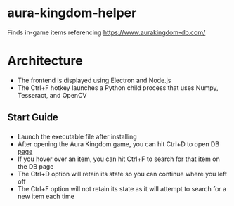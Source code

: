 # aura-kingdom-helper
Finds in-game items referencing https://www.aurakingdom-db.com/

# Architecture
- The frontend is displayed using Electron and Node.js
- The Ctrl+F hotkey launches a Python child process that uses Numpy, Tesseract, and OpenCV

## Start Guide
### 
- Launch the executable file after installing
- After opening the Aura Kingdom game, you can hit Ctrl+D to open DB [page](https://www.aurakingdom-db.com/)
- If you hover over an item, you can hit Ctrl+F to search for that item on the DB page
- The Ctrl+D option will retain its state so you can continue where you left off
- The Ctrl+F option will not retain its state as it will attempt to search for a new item each time